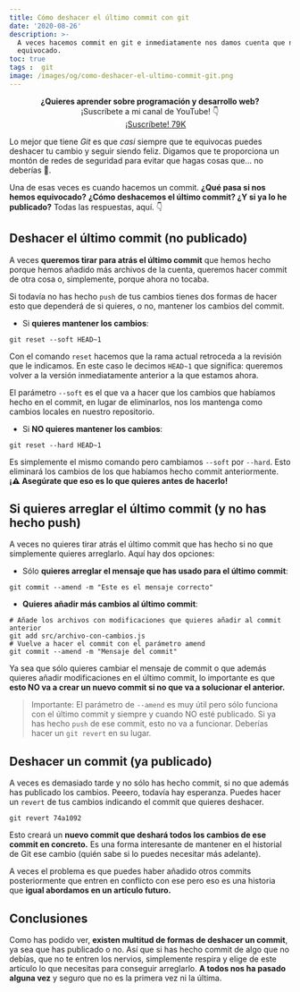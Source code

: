 ```yaml
---
title: Cómo deshacer el último commit con git
date: '2020-08-26'
description: >-
  A veces hacemos commit en git e inmediatamente nos damos cuenta que nos hemos
  equivocado.
toc: true
tags :  git
image: /images/og/como-deshacer-el-ultimo-commit-git.png
---
```


<div style='text-align: center'>

**¿Quieres aprender sobre programación y desarrollo web?**<br />
¡Suscríbete a mi canal de YouTube! 👇<br />
<a class="yt-subscribe-button" rel="noopener nofollow" href="https://www.youtube.com/c/midudev?sub_confirmation=1" target="_blank" style='margin-top: 8px'><span><svg viewBox="0 0 24 24" width="16" style="margin:-2px 4px 0 0"><path d="M23.495 6.205a3.007 3.007.0 00-2.088-2.088c-1.87-.501-9.396-.501-9.396-.501s-7.507-.01-9.396.501A3.007 3.007.0 00.527 6.205 31.247 31.247.0 00.005 12.01a31.247 31.247.0 00.522 5.783 3.007 3.007.0 002.088 2.088c1.868.502 9.396.502 9.396.502s7.506.0 9.396-.502a3.007 3.007.0 002.088-2.088 31.247 31.247.0 00.5-5.783 31.247 31.247.0 00-.5-5.805zM9.609 15.601V8.408l6.264 3.602z" fill="#fff"></path></svg>¡Suscríbete!</span>
<span>79K</span></a>
</div>

Lo mejor que tiene *Git* es que *casi* siempre que te equivocas puedes deshacer tu cambio y seguir siendo feliz. Digamos que te proporciona un montón de redes de seguridad para evitar que hagas cosas que... no deberías 🤣.

Una de esas veces es cuando hacemos un commit. **¿Qué pasa si nos hemos equivocado?** **¿Cómo deshacemos el último commit? ¿Y si ya lo he publicado?** Todas las respuestas, aquí. 👇

## Deshacer el último commit (no publicado)

A veces **queremos tirar para atrás el último commit** que hemos hecho porque hemos añadido más archivos de la cuenta, queremos hacer commit de otra cosa o, simplemente, porque ahora no tocaba.

Si todavía no has hecho `push` de tus cambios tienes dos formas de hacer esto que dependerá de si quieres, o no, mantener los cambios del commit.

- Si **quieres mantener los cambios**:

```
git reset --soft HEAD~1
```

Con el comando `reset` hacemos que la rama actual retroceda a la revisión que le indicamos. En este caso le decimos `HEAD~1` que significa: queremos volver a la versión inmediatamente anterior a la que estamos ahora.

El parámetro `--soft` es el que va a hacer que los cambios que habíamos hecho en el commit, en lugar de eliminarlos, nos los mantenga como cambios locales en nuestro repositorio.

- Si **NO quieres mantener los cambios**:

```
git reset --hard HEAD~1
```

Es simplemente el mismo comando pero cambiamos `--soft` por `--hard`. Esto eliminará los cambios de los que habíamos hecho commit anteriormente. **¡⚠️ Asegúrate que eso es lo que quieres antes de hacerlo!**

## Si quieres arreglar el último commit (y no has hecho push)

A veces no quieres tirar atrás el último commit que has hecho si no que simplemente quieres arreglarlo. Aquí hay dos opciones:

- Sólo **quieres arreglar el mensaje que has usado para el último commit**:

```
git commit --amend -m "Este es el mensaje correcto"
```

- **Quieres añadir más cambios al último commit**:

```
# Añade los archivos con modificaciones que quieres añadir al commit anterior
git add src/archivo-con-cambios.js
# Vuelve a hacer el commit con el parámetro amend
git commit --amend -m "Mensaje del commit"
```

Ya sea que sólo quieres cambiar el mensaje de commit o que además quieres añadir modificaciones en el último commit, lo importante es que **esto NO va a crear un nuevo commit si no que va a solucionar el anterior.**

> Importante: El parámetro de `--amend` es muy útil pero sólo funciona con el último commit y siempre y cuando NO esté publicado. Si ya has hecho `push` de ese commit, esto no va a funcionar. Deberías hacer un `git revert` en su lugar.

## Deshacer un commit (ya publicado)

A veces es demasiado tarde y no sólo has hecho commit, si no que además has publicado los cambios. Peeero, todavía hay esperanza. Puedes hacer un `revert` de tus cambios indicando el commit que quieres deshacer.

```
git revert 74a1092
```

Esto creará un **nuevo commit que deshará todos los cambios de ese commit en concreto.** Es una forma interesante de mantener en el historial de Git ese cambio (quién sabe si lo puedes necesitar más adelante). 

A veces el problema es que puedes haber añadido otros commits posteriormente que entren en conflicto con ese pero eso es una historia que **igual abordamos en un artículo futuro.**

## Conclusiones

Como has podido ver, **existen multitud de formas de deshacer un commit**, ya sea que has publicado o no. Así que si has hecho commit de algo que no debías, que no te entren los nervios, simplemente respira y elige de este artículo lo que necesitas para conseguir arreglarlo. **A todos nos ha pasado alguna vez** y seguro que no es la primera vez ni la última.

